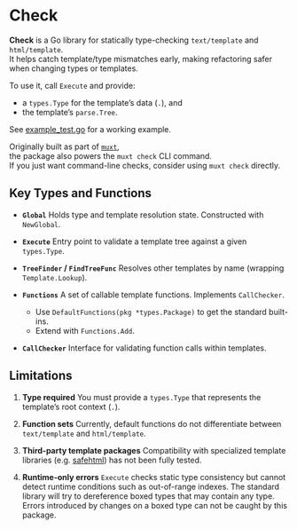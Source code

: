 # Check

**Check** is a Go library for statically type-checking `text/template` and `html/template`.  
It helps catch template/type mismatches early, making refactoring safer when changing types or templates.

To use it, call `Execute` and provide:
- a `types.Type` for the template’s data (`.`), and
- the template’s `parse.Tree`.

See [example_test.go](./example_test.go) for a working example.

Originally built as part of [`muxt`](https://github.com/crhntr/muxt),  
the package also powers the `muxt check` CLI command.  
If you just want command-line checks, consider using `muxt check` directly.

## Key Types and Functions

* **`Global`**
  Holds type and template resolution state. Constructed with `NewGlobal`.

* **`Execute`**
  Entry point to validate a template tree against a given `types.Type`.

* **`TreeFinder` / `FindTreeFunc`**
  Resolves other templates by name (wrapping `Template.Lookup`).

* **`Functions`**
  A set of callable template functions. Implements `CallChecker`.

   * Use `DefaultFunctions(pkg *types.Package)` to get the standard built-ins.
   * Extend with `Functions.Add`.

* **`CallChecker`**
  Interface for validating function calls within templates.

## Limitations

1. **Type required**
   You must provide a `types.Type` that represents the template’s root context (`.`).

2. **Function sets**
   Currently, default functions do not differentiate between `text/template` and `html/template`.

3. **Third-party template packages**
   Compatibility with specialized template libraries (e.g. [safehtml](https://pkg.go.dev/github.com/google/safehtml)) has not been fully tested.

4. **Runtime-only errors**
   `Execute` checks static type consistency but cannot detect runtime conditions such as out-of-range indexes.
   The standard library will try to dereference boxed types that may contain any type.
   Errors introduced by changes on a boxed type can not be caught by this package.  
